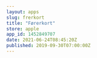 ```yaml
---
layout: apps
slug: frerkort
title: "Førerkort"
store: apple
app_id: 1452849707
date: 2021-06-24T08:45:20Z
published: 2019-09-30T07:00:00Z
---
```

